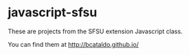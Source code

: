 # javascript-sfsu
These are projects from the SFSU extension Javascript class.

You can find them at http://bcataldo.github.io/
